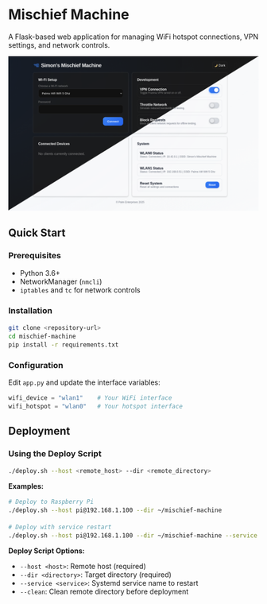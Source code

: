 # Mischief Machine

A Flask-based web application for managing WiFi hotspot connections, VPN settings, and network controls.

![Mischief Machine Interface](preview/portal_preview.png)

## Quick Start

### Prerequisites
- Python 3.6+
- NetworkManager (`nmcli`)
- `iptables` and `tc` for network controls

### Installation
```bash
git clone <repository-url>
cd mischief-machine
pip install -r requirements.txt
```

### Configuration
Edit `app.py` and update the interface variables:
```python
wifi_device = "wlan1"    # Your WiFi interface
wifi_hotspot = "wlan0"   # Your hotspot interface
```

## Deployment

### Using the Deploy Script
```bash
./deploy.sh --host <remote_host> --dir <remote_directory>
```

**Examples:**
```bash
# Deploy to Raspberry Pi
./deploy.sh --host pi@192.168.1.100 --dir ~/mischief-machine

# Deploy with service restart
./deploy.sh --host pi@192.168.1.100 --dir ~/mischief-machine --service hotspot.service
```

**Deploy Script Options:**
- `--host <host>`: Remote host (required)
- `--dir <directory>`: Target directory (required)
- `--service <service>`: Systemd service name to restart
- `--clean`: Clean remote directory before deployment